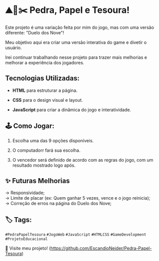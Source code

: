 # ⛰️📄✂️ Pedra, Papel e Tesoura!

Este projeto é uma variação feita por mim do jogo, mas com uma versão diferente: "Duelo dos Nove"!  

Meu objetivo aqui era criar uma versão interativa do game e divetir o usuário.  

Irei continuar trabalhando nesse projeto para trazer mais melhorias e melhorar a experiência dos jogadores.

## Tecnologias Utilizadas:
- **HTML** para estruturar a página.
  
- **CSS** para o design visual e layout.
  
- **JavaScript** para criar a dinâmica do jogo e interatividade.

## 🕹 Como Jogar:
1. Escolha uma das 9 opções disponíveis.
   
2. O computadorr fará sua escolha.
   
3. O vencedor será definido de acordo com as regras do jogo, com um resultado mostrado logo após.

## ✨ **Futuras Melhorias**  
-> Responsividade;  
-> Limite de placar (ex: Quem ganhar 5 vezes, vence e o jogo reinicia);  
-> Correção de erros na página do Duelo dos Nove;

## 🏷 Tags:
`#PedraPapelTesoura`  `#JogoWeb`  `#JavaScript`  `#HTMLCSS`  `#GameDevelopment`  `#ProjetoEducacional`  

🔗 Visite meu projeto! (https://github.com/EscandioNeider/Pedra-Papel-Tesoura)
